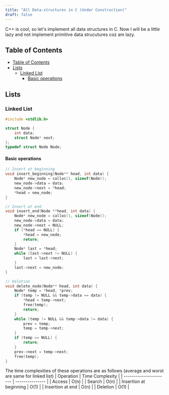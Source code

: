 ```yaml
---
title: "All Data-structures in C (Under Construction)"
draft: false
---
```


C++ is cool, so let's implement all data structures in C. Now I will be a little lazy and not implement primitive data strucutures coz am lazy.

## Table of Contents
- [Table of Contents](#table-of-contents)
- [Lists](#lists)
  - [Linked List](#linked-list)
    - [Basic operations](#basic-operations)

## Lists
### Linked List
```C
#include <stdlib.h>

struct Node {
    int data;
    struct Node* next;
};
typedef struct Node Node;
```

#### Basic operations
```C
// Insert at beginning
void insert_beginning(Node** head, int data) {
    Node* new_node = calloc(1, sizeof(Node));
    new_node->data = data;
    new_node->next = *head;
    *head = new_node;
}

// Insert at end
void insert_end(Node **head, int data) {
    Node* new_node = calloc(1, sizeof(Node));
    new_node->data = data;
    new_node->next = NULL;
    if (*head == NULL) {
        *head = new_node;
        return;
    }
    Node* last = *head;
    while (last->next != NULL) {
        last = last->next;
    }
    last->next = new_node;
}

// Deletion
void delete_node(Node** head, int data) {
    Node* temp = *head, *prev;
    if (temp != NULL && temp->data == data) {
        *head = temp->next;
        free(temp);
        return;
    }
    while (temp != NULL && temp->data != data) {
        prev = temp;
        temp = temp->next;
    }
    if (temp == NULL) {
        return;
    }
    prev->next = temp->next;
    free(temp);
}
```

The time complexities of these operations are as follows (average and worst are same for linked list)
| Operation              | Time Complexity |
| ---------------------- | --------------- |
| Access                 | O(n)            |
| Search                 | O(n)            |
| Insertion at beginning | O(1)            |
| Insertion at end       | O(n)            |
| Deletion               | O(1)            |